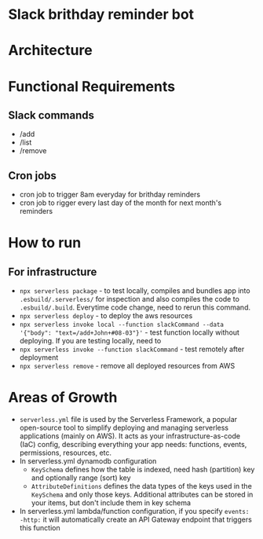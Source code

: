 # Slack brithday reminder bot

# Architecture

# Functional Requirements
## Slack commands
- /add
- /list
- /remove

## Cron jobs
- cron job to trigger 8am everyday for brithday reminders
- cron job to rigger every last day of the month for next month's reminders

# How to run
## For infrastructure
- `npx serverless package` - to test locally, compiles and bundles app into `.esbuild/.serverless/` for inspection and also compiles the code to `.esbuild/.build`. Everytime code change, need to rerun this command.
- `npx serverless deploy` - to deploy the aws resources
- `npx serverless invoke local --function slackCommand --data '{"body": "text=/add+John+#08-03"}'` - test function locally without deploying. If you are testing locally, need to 
- `npx serverless invoke --function slackCommand` - test remotely after deployment
- `npx serverless remove` - remove all deployed resources from AWS

# Areas of Growth
- `serverless.yml` file is used by the Serverless Framework, a popular open-source tool to simplify deploying and managing serverless applications (mainly on AWS). It acts as your infrastructure-as-code (IaC) config, describing everything your app needs: functions, events, permissions, resources, etc.
- In serverless.yml dynamodb configuration
    - `KeySchema` defines how the table is indexed, need hash (partition) key and optionally range (sort) key
    - `AttributeDefinitions` defines the data types of the keys used in the `KeySchema` and only those keys. Additional attributes can be stored in your items, but don't include them in key schema
- In serverless.yml lambda/function configuration, if you specify `events: -http:` it will automatically create an API Gateway endpoint that triggers this function
